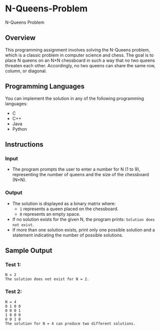 # N-Queens-Problem
N-Queens Problem

## Overview

This programming assignment involves solving the N-Queens problem, which is a classic problem in computer science and chess. The goal is to place N queens on an N×N chessboard in such a way that no two queens threaten each other. Accordingly, no two queens can share the same row, column, or diagonal.

## Programming Languages

You can implement the solution in any of the following programming languages:
- C
- C++
- Java
- Python

## Instructions

### Input

- The program prompts the user to enter a number for N (1 to 9), representing the number of queens and the size of the chessboard (N×N).

### Output

- The solution is displayed as a binary matrix where:
  - `1` represents a queen placed on the chessboard.
  - `0` represents an empty space.
- If no solution exists for the given N, the program prints: `Solution does not exist`.
- If more than one solution exists, print only one possible solution and a statement indicating the number of possible solutions.


## Sample Output

### Test 1:
```
N = 2
The solution does not exist for N = 2.
```

### Test 2:
```
N = 4
0 1 0 0
0 0 0 1
1 0 0 0
0 0 1 0
The solution for N = 4 can produce two different solutions.
```


